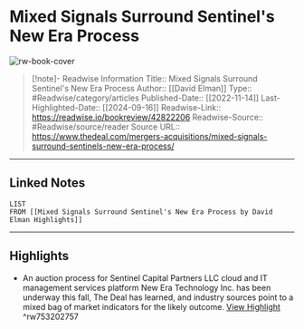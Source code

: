 # Mixed Signals Surround Sentinel's New Era Process

![rw-book-cover](https://readwise-assets.s3.amazonaws.com/media/uploaded_book_covers/profile_174804/download-2022-11-14T122143.976.jpeg)
<br>
>[!note]- Readwise Information
>Title:: Mixed Signals Surround Sentinel's New Era Process
>Author:: [[David Elman]]
>Type:: #Readwise/category/articles
>Published-Date:: [[2022-11-14]]
>Last-Highlighted-Date:: [[2024-09-16]]
>Readwise-Link:: https://readwise.io/bookreview/42822206
>Readwise-Source:: #Readwise/source/reader
>Source URL:: https://www.thedeal.com/mergers-acquisitions/mixed-signals-surround-sentinels-new-era-process/
--- 

## Linked Notes
```dataview
LIST
FROM [[Mixed Signals Surround Sentinel's New Era Process by David Elman Highlights]]
```

---

## Highlights
- An auction process for Sentinel Capital Partners LLC cloud and IT management services platform New Era Technology Inc. has been underway this fall, The Deal has learned, and industry sources point to a mixed bag of market indicators for the likely outcome. [View Highlight](https://readwise.io/open/753202757) ^rw753202757
